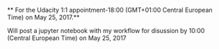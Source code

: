 

** For the Udacity 1:1 appointment-18:00 (GMT+01:00 Central European Time) on May 25, 2017.**

Will post a jupyter notebook  with my workflow for disussion by 10:00 (Central European Time) on May 25, 2017
